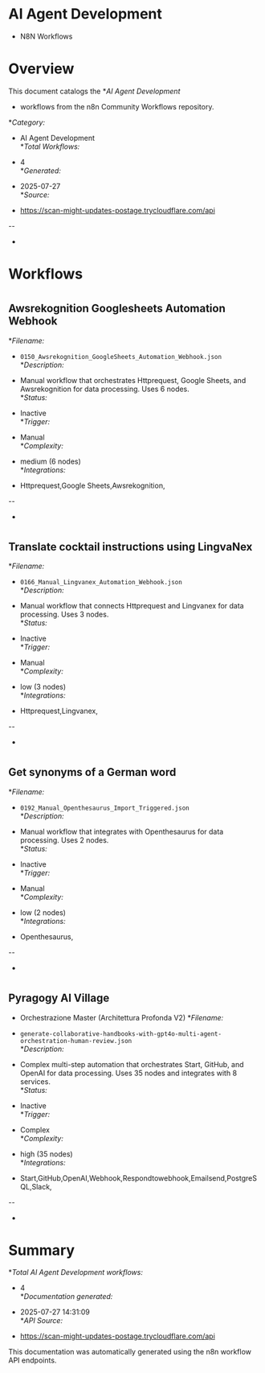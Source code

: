 

# AI Agent Development

 - N8N Workflows

#

# Overview
This document catalogs the **AI Agent Development*

* workflows from the n8n Community Workflows repository.

**Category:*

* AI Agent Development  
**Total Workflows:*

* 4  
**Generated:*

* 2025-07-27  
**Source:*

* <https://scan-might-updates-postage.trycloudflare.com/api>

--

-

#

# Workflows

#

## Awsrekognition Googlesheets Automation Webhook
**Filename:*

* `0150_Awsrekognition_GoogleSheets_Automation_Webhook.json`  
**Description:*

* Manual workflow that orchestrates Httprequest, Google Sheets, and Awsrekognition for data processing. Uses 6 nodes.  
**Status:*

* Inactive  
**Trigger:*

* Manual  
**Complexity:*

* medium (6 nodes)  
**Integrations:*

* Httprequest,Google Sheets,Awsrekognition,  

--

-

#

## Translate cocktail instructions using LingvaNex
**Filename:*

* `0166_Manual_Lingvanex_Automation_Webhook.json`  
**Description:*

* Manual workflow that connects Httprequest and Lingvanex for data processing. Uses 3 nodes.  
**Status:*

* Inactive  
**Trigger:*

* Manual  
**Complexity:*

* low (3 nodes)  
**Integrations:*

* Httprequest,Lingvanex,  

--

-

#

## Get synonyms of a German word
**Filename:*

* `0192_Manual_Openthesaurus_Import_Triggered.json`  
**Description:*

* Manual workflow that integrates with Openthesaurus for data processing. Uses 2 nodes.  
**Status:*

* Inactive  
**Trigger:*

* Manual  
**Complexity:*

* low (2 nodes)  
**Integrations:*

* Openthesaurus,  

--

-

#

## Pyragogy AI Village

 - Orchestrazione Master (Architettura Profonda V2)
**Filename:*

* `generate-collaborative-handbooks-with-gpt4o-multi-agent-orchestration-human-review.json`  
**Description:*

* Complex multi-step automation that orchestrates Start, GitHub, and OpenAI for data processing. Uses 35 nodes and integrates with 8 services.  
**Status:*

* Inactive  
**Trigger:*

* Complex  
**Complexity:*

* high (35 nodes)  
**Integrations:*

* Start,GitHub,OpenAI,Webhook,Respondtowebhook,Emailsend,PostgreSQL,Slack,  

--

-

#

# Summary

**Total AI Agent Development workflows:*

* 4  
**Documentation generated:*

* 2025-07-27 14:31:09  
**API Source:*

* <https://scan-might-updates-postage.trycloudflare.com/api>  

This documentation was automatically generated using the n8n workflow API endpoints.
